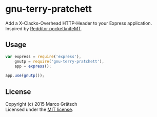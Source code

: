 # gnu-terry-pratchett

Add a X-Clacks-Overhead HTTP-Header to your Express application. Inspired by [Redditor pocketknifeMT](http://www.reddit.com/r/bestof/comments/2yyop7/rdiscworld_redditors_with_web_servers_start/cpe89jk).

## Usage

```javascript
var express = require('express'),
    gnutp = require('gnu-terry-pratchett'),
    app = express();
    
app.use(gnutp());
```


## License

Copyright (c) 2015 Marco Grätsch  
Licensed under the [MIT license](LICENSE.md).
